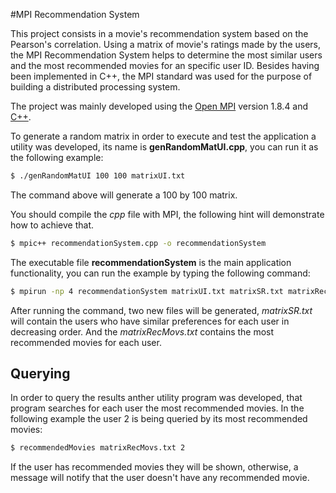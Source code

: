 #MPI Recommendation System

This project consists in a movie's recommendation system based on the Pearson's correlation. Using a matrix of movie's ratings made by the users, the MPI Recommendation System helps to determine the most similar users and the most recommended movies for an specific user ID. Besides having been implemented in C++, the MPI standard was used for the purpose of building a distributed processing system.

The project was mainly developed using the [Open MPI] version 1.8.4 and [C++].

To generate a random matrix in order to execute and test the application a utility was developed, its name is **genRandomMatUI.cpp**, you can run it as the following example:

```sh
$ ./genRandomMatUI 100 100 matrixUI.txt
```
The command above will generate a 100 by 100 matrix.

You should compile the *cpp* file with MPI, the following hint will demonstrate how to achieve that.

```sh
$ mpic++ recommendationSystem.cpp -o recommendationSystem
```

The executable file **recommendationSystem** is the main application functionality, you can run the example by typing the following command:

```sh
$ mpirun -np 4 recommendationSystem matrixUI.txt matrixSR.txt matrixRecMovs.txt
```

After running the command, two new files will be generated, *matrixSR.txt* will contain the users who have similar preferences for each user in decreasing order. And the *matrixRecMovs.txt* contains the most recommended movies for each user.

## Querying

In order to query the results anther utility program was developed, that program searches for each user the most recommended movies.
In the following example the user 2 is being queried by its most recommended movies:
```sh
$ recommendedMovies matrixRecMovs.txt 2
```
If the user has recommended movies they will be shown, otherwise, a message will notify that the user doesn't have any recommended movie.

[Open MPI]:http://www.open-mpi.org/
[C++]:http://www.cplusplus.com/
